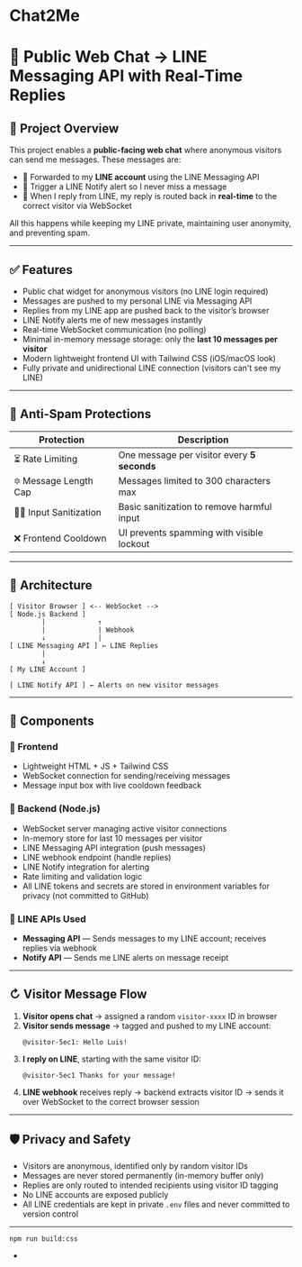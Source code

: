 # Chat2Me

# 💬 Public Web Chat → LINE Messaging API with Real-Time Replies

## 📌 Project Overview

This project enables a **public-facing web chat** where anonymous visitors can send me messages. These messages are:

- 🔁 Forwarded to my **LINE account** using the LINE Messaging API
- 🚨 Trigger a LINE Notify alert so I never miss a message
- 💬 When I reply from LINE, my reply is routed back in **real-time** to the correct visitor via WebSocket

All this happens while keeping my LINE private, maintaining user anonymity, and preventing spam.

---

## ✅ Features

- Public chat widget for anonymous visitors (no LINE login required)
- Messages are pushed to my personal LINE via Messaging API
- Replies from my LINE app are pushed back to the visitor’s browser
- LINE Notify alerts me of new messages instantly
- Real-time WebSocket communication (no polling)
- Minimal in-memory message storage: only the **last 10 messages per visitor**
- Modern lightweight frontend UI with Tailwind CSS (iOS/macOS look)
- Fully private and unidirectional LINE connection (visitors can't see my LINE)

---

## 🔐 Anti-Spam Protections

| Protection               | Description                                 |
| ------------------------ | ------------------------------------------- |
| ⏳ Rate Limiting          | One message per visitor every **5 seconds** |
| 🔯 Message Length Cap    | Messages limited to 300 characters max      |
| 🧜‍♂️ Input Sanitization | Basic sanitization to remove harmful input  |
| ❌ Frontend Cooldown      | UI prevents spamming with visible lockout   |

---

## 🧱 Architecture

```
[ Visitor Browser ] <-- WebSocket -->
[ Node.js Backend ]
        |             ↑
        |             | Webhook
        ↓             |
[ LINE Messaging API ] ← LINE Replies
        |
        ↓
[ My LINE Account ]

[ LINE Notify API ] ← Alerts on new visitor messages
```

---

## 🤩 Components

### 🔸 Frontend

- Lightweight HTML + JS + Tailwind CSS
- WebSocket connection for sending/receiving messages
- Message input box with live cooldown feedback

### 🔸 Backend (Node.js)

- WebSocket server managing active visitor connections
- In-memory store for last 10 messages per visitor
- LINE Messaging API integration (push messages)
- LINE webhook endpoint (handle replies)
- LINE Notify integration for alerting
- Rate limiting and validation logic
- All LINE tokens and secrets are stored in environment variables for privacy (not committed to GitHub)

### 🔸 LINE APIs Used

- **Messaging API** — Sends messages to my LINE account; receives replies via webhook
- **Notify API** — Sends me LINE alerts on message receipt

---

## ↻ Visitor Message Flow

1. **Visitor opens chat** → assigned a random `visitor-xxxx` ID in browser
2. **Visitor sends message** → tagged and pushed to my LINE account:
   ```
   @visitor-5ec1: Hello Luis!
   ```
3. **I reply on LINE**, starting with the same visitor ID:
   ```
   @visitor-5ec1 Thanks for your message!
   ```
4. **LINE webhook** receives reply → backend extracts visitor ID → sends it over WebSocket to the correct browser session

---

## 🛡️ Privacy and Safety

- Visitors are anonymous, identified only by random visitor IDs
- Messages are never stored permanently (in-memory buffer only)
- Replies are only routed to intended recipients using visitor ID tagging
- No LINE accounts are exposed publicly
- All LINE credentials are kept in private `.env` files and never committed to version control

---

``` 
npm run build:css
```

-
